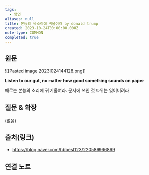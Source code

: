 ```yaml
---
tags:
  - 명언
aliases: null
title: 본능의 목소리에 귀울여라 by donald trump
created: 2023-10-24T00:00:00.000Z
note-type: COMMON
completed: true
---
```


## 원문
![[Pasted image 20231024144128.png]]

**Listen to our gut, no matter how good something sounds on paper**

때로는 본능의 소리에 귀 기울여라. 문서에 쓰인 것 따위는 잊어버려라

## 질문 & 확장

(없음)

## 출처(링크)
- https://blog.naver.com/hbbest123/220586966869

## 연결 노트










